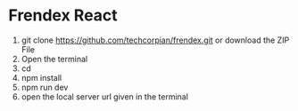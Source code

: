 # Frendex React

1. git clone https://github.com/techcorpian/frendex.git or download the ZIP File
2. Open the terminal
3. cd <foldername>
4. npm install
5. npm run dev
6. open the local server url given in the terminal
